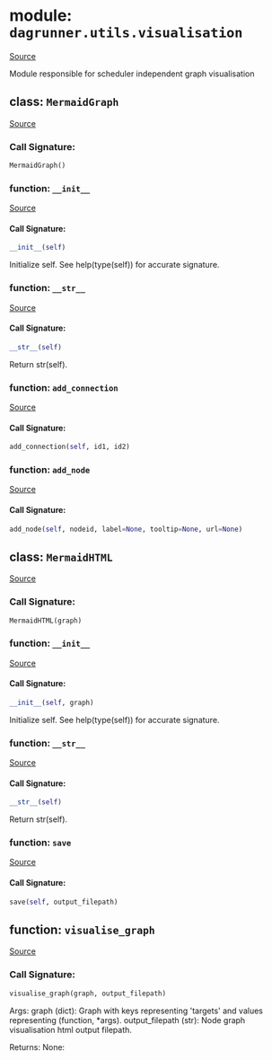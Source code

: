 # module: `dagrunner.utils.visualisation`

[Source](../../../../../../opt/hostedtoolcache/Python/3.9.19/x64/lib/python3.9/site-packages/dagrunner/utils/visualisation.py#L0)

Module responsible for scheduler independent graph visualisation

## class: `MermaidGraph`

[Source](../../../../../../opt/hostedtoolcache/Python/3.9.19/x64/lib/python3.9/site-packages/dagrunner/utils/visualisation.py#L55)

### Call Signature:

```python
MermaidGraph()
```

### function: `__init__`

[Source](../../../../../../opt/hostedtoolcache/Python/3.9.19/x64/lib/python3.9/site-packages/dagrunner/utils/visualisation.py#L59)

#### Call Signature:

```python
__init__(self)
```

Initialize self.  See help(type(self)) for accurate signature.

### function: `__str__`

[Source](../../../../../../opt/hostedtoolcache/Python/3.9.19/x64/lib/python3.9/site-packages/dagrunner/utils/visualisation.py#L76)

#### Call Signature:

```python
__str__(self)
```

Return str(self).

### function: `add_connection`

[Source](../../../../../../opt/hostedtoolcache/Python/3.9.19/x64/lib/python3.9/site-packages/dagrunner/utils/visualisation.py#L73)

#### Call Signature:

```python
add_connection(self, id1, id2)
```

### function: `add_node`

[Source](../../../../../../opt/hostedtoolcache/Python/3.9.19/x64/lib/python3.9/site-packages/dagrunner/utils/visualisation.py#L62)

#### Call Signature:

```python
add_node(self, nodeid, label=None, tooltip=None, url=None)
```

## class: `MermaidHTML`

[Source](../../../../../../opt/hostedtoolcache/Python/3.9.19/x64/lib/python3.9/site-packages/dagrunner/utils/visualisation.py#L80)

### Call Signature:

```python
MermaidHTML(graph)
```

### function: `__init__`

[Source](../../../../../../opt/hostedtoolcache/Python/3.9.19/x64/lib/python3.9/site-packages/dagrunner/utils/visualisation.py#L126)

#### Call Signature:

```python
__init__(self, graph)
```

Initialize self.  See help(type(self)) for accurate signature.

### function: `__str__`

[Source](../../../../../../opt/hostedtoolcache/Python/3.9.19/x64/lib/python3.9/site-packages/dagrunner/utils/visualisation.py#L192)

#### Call Signature:

```python
__str__(self)
```

Return str(self).

### function: `save`

[Source](../../../../../../opt/hostedtoolcache/Python/3.9.19/x64/lib/python3.9/site-packages/dagrunner/utils/visualisation.py#L197)

#### Call Signature:

```python
save(self, output_filepath)
```

## function: `visualise_graph`

[Source](../../../../../../opt/hostedtoolcache/Python/3.9.19/x64/lib/python3.9/site-packages/dagrunner/utils/visualisation.py#L205)

### Call Signature:

```python
visualise_graph(graph, output_filepath)
```

Args:
    graph (dict):
        Graph with keys representing 'targets' and values representing
        (function, *args).
    output_filepath (str):
        Node graph visualisation html output filepath.

Returns:
    None:

